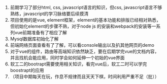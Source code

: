1. 前期学习了部分html, css, javascript语言的知识，但css, javascript语言不够熟练，javascript的学习脉络要后续摸清
2. 项目使用的是vue, element框架，element的基本功能和排版已经相对熟悉，但初始化element的步骤不熟，对于node js 的安装和webpack的安装等一系列vue前期准备有了相应了解
3. Mysql数据库初始化了解
4. 前端网络页面查看有了了解，可以看console输出以及扒其他网页的demo
5. 对于vue的组件，路由等高端知识依然缺乏，要在后期学完vue的文档内容，并且找机会能应用，同时学会如何延伸一个初始的vue界面
6. 软工二的bootrapt需要使用相关知识，看完vue后，软工二时可以学完boostrapt的应用
7. （项目中期每天在玩，作息不规律而且天天下棋，时间利用严重不足（批））
